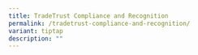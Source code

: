 ```yaml
---
title: TradeTrust Compliance and Recognition
permalink: /tradetrust-compliance-and-recognition/
variant: tiptap
description: ""
---
```

